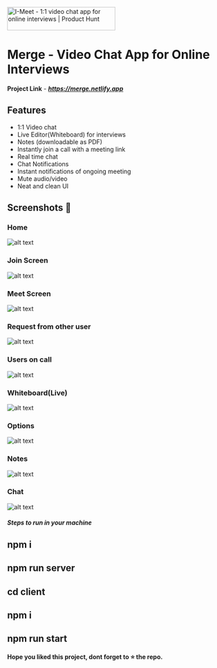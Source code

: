 <a href="https://www.producthunt.com/posts/i-meet?utm_source=badge-featured&utm_medium=badge&utm_souce=badge-i-meet" target="_blank"><img src="https://api.producthunt.com/widgets/embed-image/v1/featured.svg?post_id=300408&theme=light" alt="I-Meet - 1:1 video chat app for online interviews | Product Hunt" style="width: 250px; height: 54px;" width="250" height="54" /></a>
# Merge - Video Chat App for Online Interviews

**Project Link** - ***https://merge.netlify.app***

## Features

- 1:1 Video chat
- Live Editor(Whiteboard) for interviews
- Notes (downloadable as PDF) 
- Instantly join a call with a meeting link
- Real time chat
- Chat Notifications
- Instant notifications of ongoing meeting
- Mute audio/video
- Neat and clean UI

## Screenshots 📸

### Home
![alt text](https://github.com/suresh213/video-chat/blob/master/Screenshots/1.png?raw=true)

### Join Screen
![alt text](https://github.com/suresh213/video-chat/blob/master/Screenshots/2.png?raw=true)

### Meet Screen
![alt text](https://github.com/suresh213/video-chat/blob/master/Screenshots/3.png?raw=true)

### Request from other user
![alt text](https://github.com/suresh213/video-chat/blob/master/Screenshots/4.png?raw=true)

### Users on call
![alt text](https://github.com/suresh213/video-chat/blob/master/Screenshots/5.png?raw=true)

### Whiteboard(Live)
![alt text](https://github.com/suresh213/video-chat/blob/master/Screenshots/6.png?raw=true)

### Options
![alt text](https://github.com/suresh213/video-chat/blob/master/Screenshots/7.png?raw=true)

### Notes
![alt text](https://github.com/suresh213/video-chat/blob/master/Screenshots/8.png?raw=true)

### Chat
![alt text](https://github.com/suresh213/video-chat/blob/master/Screenshots/9.png?raw=true)

##### Steps to run in your machine
## npm i
## npm run server
## cd client
## npm i
## npm run start




#### Hope you liked this project, dont forget to ⭐ the repo.
